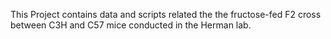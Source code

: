 This Project contains data and scripts related the the fructose-fed F2 cross between C3H and C57 mice conducted in the Herman lab.